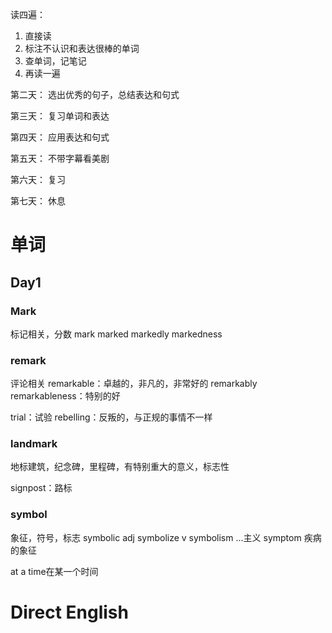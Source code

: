 读四遍：
1. 直接读
2. 标注不认识和表达很棒的单词
3. 查单词，记笔记
4. 再读一遍

第二天：
选出优秀的句子，总结表达和句式

第三天：
复习单词和表达

第四天：
应用表达和句式

第五天：
不带字幕看美剧

第六天：
复习

第七天：
休息

# 单词
## Day1
### Mark
标记相关，分数
mark
marked
markedly
markedness
### remark
评论相关
remarkable：卓越的，非凡的，非常好的
remarkably
remarkableness：特别的好

trial：试验
rebelling：反叛的，与正规的事情不一样

### landmark
地标建筑，纪念碑，里程碑，有特别重大的意义，标志性

signpost：路标

### symbol
象征，符号，标志
symbolic adj
symbolize v
symbolism    ...主义
symptom 疾病的象征

at a time在某一个时间

# Direct English
